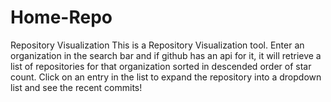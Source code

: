 # Home-Repo
Repository Visualization
This is a Repository Visualization tool. Enter an organization in the search bar and if github has an api for it, it will retrieve a list of 
repositories for that organization sorted in descended order of star count.
Click on an entry in the list to expand the repository into a dropdown list and see the recent commits!

